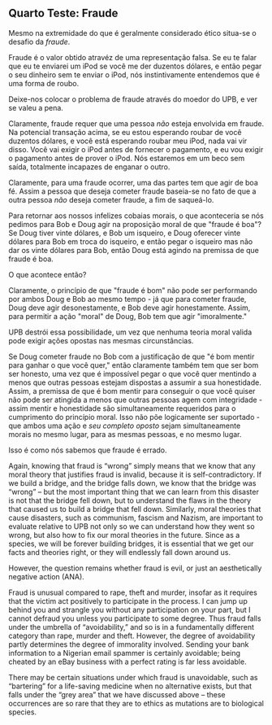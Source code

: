 ## Quarto Teste: Fraude

Mesmo na extremidade do que é geralmente considerado ético situa-se o desafio da *fraude*.

Fraude é o valor obtido atravéz de uma representação falsa. Se eu te falar que eu te enviarei um iPod se você me der duzentos dólares, e então pegar o seu dinheiro sem te enviar o iPod, nós instintivamente entendemos que é uma forma de roubo.

Deixe-nos colocar o problema de fraude através do moedor do UPB, e ver se valeu a pena.

Claramente, fraude requer que uma pessoa *não* esteja envolvida em fraude. Na potencial transação acima, se eu estou esperando roubar de você duzentos dólares, e você está esperando roubar meu iPod, nada vai vir disso. Você vai exigir o iPod antes de fornecer o pagamento, e eu vou exigir o pagamento antes de prover o iPod. Nós estaremos em um beco sem saída, totalmente incapazes de enganar o outro.

Claramente, para uma fraude ocorrer, uma das partes tem que agir de boa fé. Assim a pessoa que deseja cometer fraude baseia-se no fato de que a outra pessoa *não* deseja cometer fraude, a fim de saqueá-lo.

Para retornar aos nossos infelizes cobaias morais, o que aconteceria se nós pedimos para Bob e Doug agir na proposição moral de que "fraude é boa"? Se Doug tiver vinte dólares, e Bob um isqueiro, e Doug oferecer vinte dólares para Bob em troca do isqueiro, e então pegar o isqueiro mas não dar os vinte dólares para Bob, então Doug está agindo na premissa de que fraude é boa.

O que acontece então?

Claramente, o princípio de que "fraude é bom" não pode ser performando por ambos Doug e Bob ao mesmo tempo - já que para cometer fraude, Doug deve agir desonestamente, e Bob deve agir honestamente. Assim, para permitir a ação "moral" de Doug, Bob tem que agir "imoralmente."

UPB destrói essa possibilidade, um vez que nenhuma teoria moral valida pode exigir ações opostas nas mesmas circunstâncias.

Se Doug cometer fraude no Bob com a justificação de que "é bom mentir para ganhar o que você quer," então claramente também tem que ser bom ser honesto, uma vez que é impossível pegar o que você quer mentindo a menos que outras pessoas estejam dispostas a assumir a sua honestidade. Assim, a premissa de que é bom mentir para conseguir o que você quiser não pode ser atingida a menos que outras pessoas agem com integridade - assim mentir e honestidade são simultaneamente requeridos para o cumprimento do princípio moral. Isso não põe logicamente ser suportado - que ambos uma ação e *seu completo oposto* sejam simultaneamente morais no mesmo lugar, para as mesmas pessoas, e no mesmo lugar.

Isso é como nós sabemos que fraude é errado.

Again, knowing that fraud is “wrong” simply means that we know that any moral theory that justifies fraud is invalid, because it is self-contradictory. If we build a bridge, and the bridge falls down, we know that the bridge was “wrong” – but the most important thing that we can learn from this disaster is not that the bridge fell down, but to understand the flaws in the theory that caused us to build a bridge that fell down. Similarly, moral theories that cause disasters, such as communism, fascism and Nazism, are important to evaluate relative to UPB not only so we can understand how they went so wrong, but also how to fix our moral theories in the future. Since as a species, we will be forever building bridges, it is essential that we get our facts and theories right, or they will endlessly fall down around us.

However, the question remains whether fraud is evil, or just an aesthetically negative action (ANA).

Fraud is unusual compared to rape, theft and murder, insofar as it requires that the victim act positively to participate in the process. I can jump up behind you and strangle you without any participation on your part, but I cannot defraud you unless you participate to some degree. Thus fraud falls under the umbrella of “avoidability,” and so is in a fundamentally different category than rape, murder and theft. However, the degree of avoidability partly determines the degree of immorality involved. Sending your bank information to a Nigerian email spammer is certainly avoidable; being cheated by an eBay business with a perfect rating is far less avoidable.

There may be certain situations under which fraud is unavoidable, such as “bartering” for a life-saving medicine when no alternative exists, but that falls under the “grey area” that we have discussed above – these occurrences are so rare that they are to ethics as mutations are to biological species.